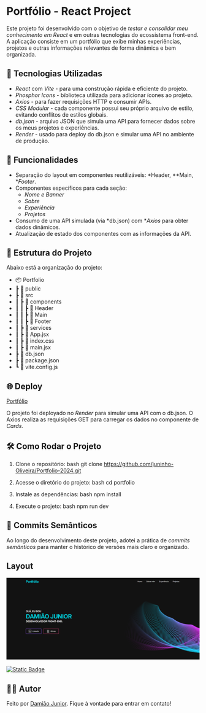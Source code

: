 # Portfólio - React Project

Este projeto foi desenvolvido com o objetivo de *testar e consolidar meu conhecimento em React* e em outras tecnologias do ecossistema front-end. A aplicação consiste em um portfólio que exibe minhas experiências, projetos e outras informações relevantes de forma dinâmica e bem organizada.

## 🚀 Tecnologias Utilizadas

- *React* com *Vite* - para uma construção rápida e eficiente do projeto.
- *Phosphor Icons* - biblioteca utilizada para adicionar ícones ao projeto.
- *Axios* - para fazer requisições HTTP e consumir APIs.
- *CSS Modular* - cada componente possui seu próprio arquivo de estilo, evitando conflitos de estilos globais.
- *db.json* - arquivo JSON que simula uma API para fornecer dados sobre os meus projetos e experiências.
- *Render* - usado para deploy do db.json e simular uma API no ambiente de produção.

## 📌 Funcionalidades

- Separação do layout em componentes reutilizáveis: *Header, **Main, **Footer*.
- Componentes específicos para cada seção:
  - *Nome e Banner*
  - *Sobre*
  - *Experiência*
  - *Projetos*
- Consumo de uma API simulada (via *db.json) com **Axios* para obter dados dinâmicos.
- Atualização de estado dos componentes com as informações da API.

## 📂 Estrutura do Projeto

Abaixo está a organização do projeto:


- 📦 Portfolio
- ┣ 📂 public
- ┣ 📂 src
- ┃ ┣ 📂 components
- ┃ ┃ ┣ 📂 Header
- ┃ ┃ ┣ 📂 Main
- ┃ ┃ ┣ 📂 Footer
- ┃ ┣ 📂 services
- ┃ ┣ 📜 App.jsx
- ┃ ┣ 📜 index.css
- ┃ ┣ 📜 main.jsx
- ┣ 📜 db.json
- ┣ 📜 package.json
- ┗ 📜 vite.config.js


## 🌐 Deploy

<a href="https://portfolio-2024-tau-two.vercel.app/">Portfólio</a>

O projeto foi deployado no *Render* para simular uma API com o db.json. O Axios realiza as requisições GET para carregar os dados no componente de *Cards*.

## 🛠 Como Rodar o Projeto

1. Clone o repositório:
   bash
   git clone https://github.com/juninho-Oliveira/Portfolio-2024.git
   

2. Acesse o diretório do projeto:
   bash
   cd portfolio
   

3. Instale as dependências:
   bash
   npm install
   

4. Execute o projeto:
   bash
   npm run dev
     

## 📝 Commits Semânticos

Ao longo do desenvolvimento deste projeto, adotei a prática de *commits semânticos* para manter o histórico de versões mais claro e organizado.

## Layout

![Imagem 1](/tela.png)

[![Static Badge](https://img.shields.io/badge/Acessar_Layout-Figma-2304D361)](https://www.figma.com/design/g6R549pDB2MXMM5pTRuos3/Untitled?node-id=0-1&amp;node-type=canvas&amp;t=ptW9iAY089UmOMr9-0)

## 👨‍💻 Autor

Feito por [Damião Junior](https://www.linkedin.com/in/dami%C3%A3o-junior-6568531ab/). Fique à vontade para entrar em contato!


